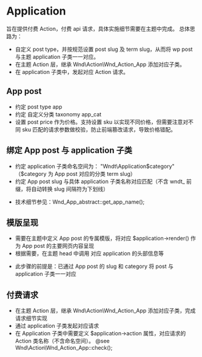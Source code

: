 # Application
旨在提供付费 Action，付费 api 请求，具体实施细节需要在主题中完成。
总体思路为：
- 自定义 post type，并按规范设置 post slug 及 term slug，从而将 wp post 与主题 application 子类一一对应。
- 在主题 Action 层，继承 Wnd\Action\Wnd_Action_App 添加对应子类。
- 在 application 子类中，发起对应 Action 请求。

## App post
- 约定 post type             app
- 约定 自定义分类 taxonomy     app_cat
- 设置 post price 作为价格。支持设置 sku 以实现不同价格，但需要注意对不同 sku 匹配的请求参数做校验，防止前端篡改请求，导致价格错配。   

## 绑定 App post 与 application 子类
- 约定 application 子类命名空间为： "Wndt\Application\$category" （$category 为 App post 对应的分类 term slug）
- 约定 App post slug 与具体 application 子类名称对应匹配（不含 wndt_ 前缀，将自动转换 slug 间隔符为下划线）

* 技术细节参见：Wnd_App_abstract::get_app_name();

## 模版呈现
- 需要在主题中定义 App post 的专属模版，将对应 $application->render() 作为 App post 的主要网页内容呈现
- 根据需要，在主题 head 中调用 对应 application 的头部信息等
* 此步骤的前提是：已通过 App post 的 slug 和 category 将 post 与 application 子类一一对应

## 付费请求
- 在主题 Action 层，继承 Wnd\Action\Wnd_Action_App 添加对应子类，完成请求细节实现
- 通过 application 子类发起对应请求
- 在 Application 子类中需要定义 $application->action 属性，对应请求的 Action 类名称（不含命名空间）。
@see Wnd\Action\Wnd_Action_App::check();